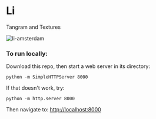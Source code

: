# Li

Tangram and Textures

![li-amsterdam](https://raw.githubusercontent.com/sensescape/li/master/images/amsteram4.jpg)

### To run locally:

Download this repo, then start a web server in its directory:

    python -m SimpleHTTPServer 8000
    
If that doesn't work, try:

    python -m http.server 8000
    
Then navigate to: [http://localhost:8000](http://localhost:8000)
